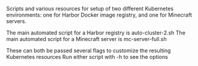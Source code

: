 Scripts and various resources for setup of two different Kubernetes environments: 
one for Harbor Docker image registry, and one for Minecraft servers.

The main automated script for a Harbor registry is auto-cluster-2.sh
The main automated script for a Minecraft server is mc-server-full.sh

These can both be passed several flags to customize the resulting Kubernetes resources
Run either script with -h to see the options